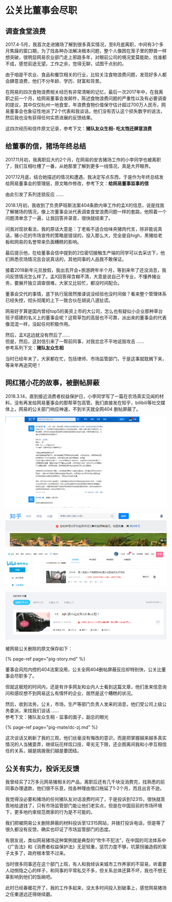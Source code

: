 # 公关比董事会尽职

## 调查食堂浪费

2017.4-5月，我首次走进猪场了解到很多真实情况，至8月底离职，中间有3个多月焦躁的窗口期，为了找各种办法解决根本问题，整个人像困在笼子里的野兽一样想突破，很明显网易农业部门走上邪路多年，对眼前公司的境况爱莫能助，找谁都不成，感觉前途无望。工作之余，觉得无聊，试图干点别的。

由于咱是干农业、食品和餐饮相关的行业，比较关注食物浪费问题，发现好多人都会肆意浪费，他们不分年龄、学历、财富和背景。

在网易的四次食物浪费相关经历有非常清晰的记忆，最后一次2017年中，在我离职之前一个月，给网易董事会发邮件，陈述食物浪费问题的严重性以及有必要调查的提议，其中仅仅杭州一地食堂，年浪费食物价值保守估计超过700万人民币，网易董事会也象征性地派了2个代表和我谈话，他们没有否认这个损失数字的说法，然后我也没有获得任何实质进展的反馈结果。

这四次经历和信件原文记录，参考下文：**猪队友众生相- 吃太饱还肆意浪费**

## 给董事的信，猪场年终总结

2017.11月初，我离职后大约2个月，在网易的安吉猪场工作的小李同学也被离职了，我们互相吐槽了一番，从她那里了解到更多一线情况，真是大开眼界。

2017.12月底，结合她描述的情况和遭遇，我决定写点东西，于是作为年终总结发给网易董事会的管理层，原文略作修改，参考下文：**给网易董事监事的信**

由此引发了系列连锁反应 ……

2018.1月初，我收到了负责萨班斯法案404条款内审工作的孟X的信息，说是找我了解猪场的情况，像上次董事会派代表调查食堂浪费问题一样的套路，他照着一个问题清单念了一遍，让我回答并录音，很快就结束了。

问我对现状看法，我的原话大意是：丁老板不适合给味央猪肉代言，除非能说真话，猪小花的市场宣传的策略是错误的，投入那么大，完全是自high，黑猪给老板和网易的名誉带来负面糟糕的影响。

最后提示他，在给董事会信中提到的2位密切接触生产端的同学可以去采访下，他们熟悉农场情况且会说真话的，其他同事的人品我不敢保证。

接着2018新年元旦放假，我出去开会+旅游跨年半个月，等到来年了还没消息，我问反馈情况怎么样了。孟X回答得含糊不清，大意是说自己不专业，不懂养猪业务，要展开独立调查很难，大家又比较忙，都没时间配合。

董事会交代的事情，底下执行层居然推诿说没经验也没时间做？看来整个管理体系已经失控，彻头彻尾的上下一致合伙在胡说八道扯谎。

网易好歹算是国内曾经top5的美资上市的大公司，怎么也有疑似小企业那种草台班子搭建的名义上的董事会呢？这帮草包的高层也不可靠，派出来的董事会的代表像混混一样，没起任何积极作用。

然后，孟X这边就没有然后了……   
但是，然后，这封信引来了一帮前同事，对我忿忿不平地诋毁攻击 ……  
参考系列下文：**猪队友众生相**

当时已经年末了，大家都在忙，包括律师、市场监管部门，于是这事就耽搁下来，等来年再追究吧！

## 网红猪小花的故事，被删帖屏蔽

2018.3.14，直到接近消费者权益保护日，小李同学写了一篇在农场真实见闻的材料，没有再发给网易董事会的那帮草包高管。我们直接发在知乎，bilibili等社交媒体上，网易的公关部门响应神速，不到半天就全网404 删帖屏蔽了。

![](../../.gitbook/assets/zhihu1.png)

![](../../.gitbook/assets/zhihu2.png)

![](../../.gitbook/assets/bilibili2.png)

![](../../.gitbook/assets/bilibili3.png)

被网易公关删除的原文保存如下：

{% page-ref page="pig-story.md" %}

董事会风险内控的404法案没用，公关全网404删帖屏蔽反应却特别快，公关比董事会尽职多了。

但就这极短的时间内，还是有许多网友和业内人士看到这篇文章，他们发来信息询问和感叹想不到网易这么有情怀的企业，居然是这个糟糕的状况。

然后，收到法务，公关，市场，生产等部门负责人发来的消息，他们受公司上级公务委派，来找我们谈话 ……  
参考下文：猪队友众生相 - 监事的面子，副总的眼光

{% page-ref page="pig-mate/dc-zj.md" %}

这次谈话又刷新了我的三观，他们丝毫没有悔改的意识，而是把掌握越来越多真实情况的人当猪耍弄，继续玩花样炫口技，卑劣无下限，还企图离间我和小李互相信任的关系，越是挑拨我们越是要团结。

## 公关有实力，投诉无反馈

我曾经买了2万多元网易猪相关的产品，离职后还有几千块没消费完，找熟悉的前同事办理退款，他们很不乐意，找各种理由借口拖延了1-2个月，而且出言不逊。

我觉得没必要和猪场的任何猪队友对话浪费时间了，于是投诉到12315，很快就乖乖地给退钱了，只有市场监管部门能让他们老实点，但是在中国目前的市场环境下，更多地约束规范商家的行为是不可能的。

我们把被网易公关删除屏蔽的材料投诉至12315网站，并拨打投诉电话，但是等了很久都没有反馈，确实也印证了市场监管部门的态度。

有朋友说，类似网易猪场这种案例就是典型的“吹牛不犯法”，在中国的司法体系中《广告法》和《消费者权益保护法》无足轻重，惩罚力度不够，坑蒙拐骗造假的案子太多了，政府根本管不过来。

当时很多同事还在这个部门上班，有人和我倾诉来城市工作养家的不容易，听着要人动恻隐之心的样子，和同事的平常私交不多，但关系总体还算不坏，我也不想无辜影响到他们的饭碗吧。

此时已经春暖花开了，我的工作多起来，没太多时间投入到破事上，感觉网易猪场之任重道远还得继续磨。





